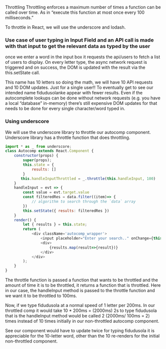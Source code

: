Throttling
Throttling enforces a maximum number of times a function can be called over time. As in “execute this function at most once every 100 milliseconds.”

To throttle in React, we will use the underscore and lodash.

### Use case of user typing in Input Field and an API call is made with that input to get the relevant data as typed by the user

once we enter a word in the input box it requests the api/users to fetch a list of users to display. On every letter type, the async network request is triggered and on success, the DOM is updated with the result via the this.setState call.

This name has 10 letters so doing the math, we will have 10 API requests and 10 DOM updates. Just for a single user!! To eventually get to see our intended name fidudusolanke appear with fewer results.
Even if the autocomplete lookups can be done without network requests (e.g. you have a local “database” in-memory) there’s still expensive DOM updates for that needs to be done for every single character/word typed in.

### Using underscore

We will use the underscore library to throttle our autocomp component. Underscore library has a throttle function that does throttling.

```js
import * as _ from underscore;
class Autocomp extends React.Component {
    constructor(props) {
        super(props);
        this.state = {
            results: []
        }
       this.handleInputThrottled = _.throttle(this.handleInput, 100)
    }
    handleInput = evt => {
        const value = evt.target.value
        const filteredRes = data.filter((item)=> {
            // algorithm to search through the `data` array
        })
        this.setState({ results: filteredRes })
    }
    render() {
        let { results } = this.state;
        return (
            <div className='autocomp_wrapper'>
                <input placeholder="Enter your search.." onChange={this.handleInputThrottled} />
                <div>
                    {results.map(result=>{result})}
                </div>
            </div>
        );
    }
}

```

The throttle function is passed a function that wants to be throttled and the amount of time it is to be throttled, it returns a function that is throttled. Here in our case, the handleInput method is passed to the throttle function and we want it to be throttled to 100ms.

Now, if we type fidudusola at a normal speed of 1 letter per 200ms. In our throttled comp it would take 10 \* 200ms = (2000ms) 2s to type fidudusola that is the handleInput method would be called 2 (2000ms/ 100ms = 2) times instead of 10 times initially in our non-throttled autocomp component.

See our component would have to update twice for typing fidudusola it is appreciable for the 10-letter word, other than the 10 re-renders for the initial non-throttled component.

